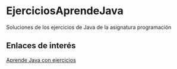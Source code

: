 # EjerciciosAprendeJava
Soluciones de los ejercicios de Java de la asignatura programación

## Enlaces de interés

[Aprende Java con ejercicios](https://leanpub.com/aprendejava)
